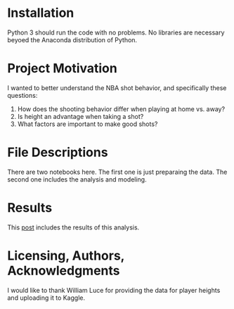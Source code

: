 Installation
============
Python 3 should run the code with no problems. No libraries are necessary beyoed the Anaconda distribution of Python.

Project Motivation
============
I wanted to better understand the NBA shot behavior, and specifically these questions:

1. How does the shooting behavior differ when playing at home vs. away?
2. Is height an advantage when taking a shot?
3. What factors are important to make good shots?

File Descriptions
============
There are two notebooks here. The first one is just preparaing the data. The second one includes the analysis and modeling.

Results
============
This [post](https://medium.com/@amismail95/understanding-the-nba-shot-behavior-5de347728c90) includes the results of this analysis.

Licensing, Authors, Acknowledgments
============
I would like to thank William Luce for providing the data for player heights and uploading it to Kaggle.
